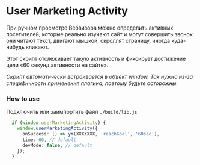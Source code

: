 # User Marketing Activity

При ручном просмотре Вебвизора можно определить активных посетителей, которые реально изучают сайт и могут совершить звонок: они читают текст, двигают мышкой, скроллят страницу, иногда куда-нибудь кликают.

Этот скрипт отслеживает такую активность и фиксирует достижение цели «60 секунд активности на сайте».

*Скрипт автоматически встраивается в объект window. Так нужно из-за специфичности применения плагина, поэтому будьте осторожны.*

### How to use

Подключить или заимпортить файл `./build/lib.js`

```ts
  if (window.userMarketingActivity) {
    window.userMarketingActivity({
      onSuccess: () => ym(XXXXXXX, 'reachGoal', '60sec'),
      time: 60, // default
      devMode: false, // default
    });
  }
```